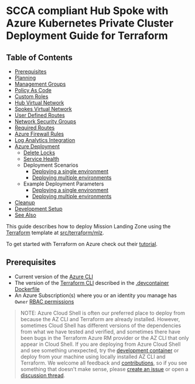 # SCCA compliant Hub Spoke with Azure Kubernetes Private Cluster Deployment Guide for Terraform

## Table of Contents

- [Prerequisites](#prerequisites)
- [Planning](#planning)
- [Management Groups](#management-groups)
- [Policy As Code](#policy-as-code)
- [Custom Roles](#custom-roles)
- [Hub Virtual Network](#hub-virtual-network)
- [Spokes Virtual Network](#management-restricted-zone-virtual-network)
- [User Defined Routes](#user-defined-routes)
- [Network Security Groups](#network-security-groups)
- [Required Routes](#required-routes)
- [Azure Firewall Rules](#azure-firewall-rules)
- [Log Analytics Integration](#log-analytics-integration)
- [Azure Deployment](#azure-deployment)  
  - [Delete Locks](#delete-locks)
  - [Service Health](#service-health)
  - Deployment Scenarios
    - [Deploying a single environment](#deploying-a-single-environment)
    - [Deploying multiple environments](#deploying-multiple-environments)    
  - Example Deployment Parameters
    - [Deploying a single environment](#deploying-a-single-environment-1)
    - [Deploying multiple environments](#deploying-multiple-environments-1)
- [Cleanup](#cleanup)
- [Development Setup](#development-setup)
- [See Also](#see-also)

This guide describes how to deploy Mission Landing Zone using the [Terraform](https://www.terraform.io/) template at [src/terraform/mlz](../src/terraform/mlz).

To get started with Terraform on Azure check out their [tutorial](https://learn.hashicorp.com/collections/terraform/azure-get-started/).

## Prerequisites

- Current version of the [Azure CLI](https://docs.microsoft.com/en-us/cli/azure/install-azure-cli)
- The version of the [Terraform CLI](https://www.terraform.io/downloads.html) described in the [.devcontainer Dockerfile](../.devcontainer/Dockerfile)
- An Azure Subscription(s) where you or an identity you manage has `Owner` [RBAC permissions](https://docs.microsoft.com/en-us/azure/role-based-access-control/built-in-roles#owner)

<!-- markdownlint-disable MD013 -->
> NOTE: Azure Cloud Shell is often our preferred place to deploy from because the AZ CLI and Terraform are already installed. However, sometimes Cloud Shell has different versions of the dependencies from what we have tested and verified, and sometimes there have been bugs in the Terraform Azure RM provider or the AZ CLI that only appear in Cloud Shell. If you are deploying from Azure Cloud Shell and see something unexpected, try the [development container](../.devcontainer) or deploy from your machine using locally installed AZ CLI and Terraform. We welcome all feedback and [contributions](../CONTRIBUTING.md), so if you see something that doesn't make sense, please [create an issue](https://github.com/Azure/missionlz/issues/new/choose) or open a [discussion thread](https://github.com/Azure/missionlz/discussions).
<!-- markdownlint-enable MD013 -->
